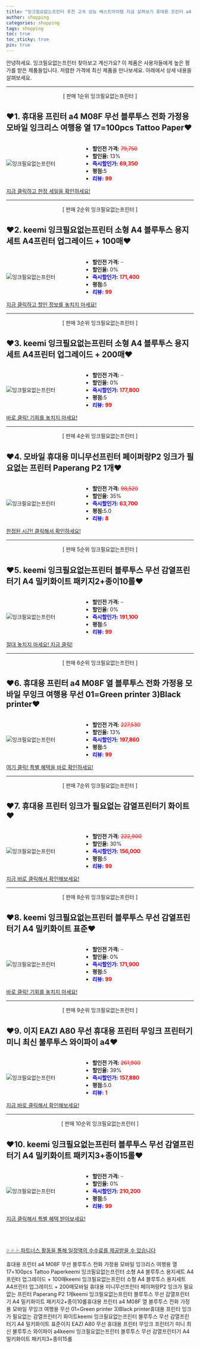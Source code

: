 ```yaml
---
title: "잉크필요없는프린터 추천 고속 성능 베스트아이템 지금 살펴보기 휴대용 프린터 a4 M08F 무선"
author: shopping
categories: shopping
tags: shopping
toc: true
toc_sticky: true
pin: true
---
```

안녕하세요. 잉크필요없는프린터 찾아보고 계신가요? 이 제품은 사용자들에게 높은 평가를 받은 제품들입니다. 저렴한 가격에 최신 제품을 만나보세요. 아래에서 상세 내용을 살펴보세요.

---
<p class="toplist" style="margin: 0 auto; display: block; width: fit-content;">[ 판매 1순위 잉크필요없는프린터 ]</p>

<h2><strong>❤️1. 휴대용 프린터 a4 M08F 무선 블루투스 전화 가정용 모바일 잉크리스 여행용 열 17=100pcs Tattoo Paper❤️</strong></h2>

<div style="display: flex; align-items: center;">
    <div style="flex: 0.4;">
        <img src="https://thumbnail9.coupangcdn.com/thumbnails/remote/230x230ex/image/vendor_inventory/d681/13e5b34d4477183cf882f422c177bb03ef8e706dbc3cfea8ee508cc73449.jpg" alt="잉크필요없는프린터" style="max-width: 100%;">
    </div>
    <div style="flex: 0.6; margin-left: 10px;">
        <ul>
            <li><strong>할인전 가격:</strong> <del style="color: red;">79,750</del></li>
            <li><strong>할인율:</strong> 13%</li>
            <li><span style='color:blue'><strong>즉시할인가:</strong></span> <span style='color:red'><strong>69,350</strong></span></li>
            <li><strong>평점:</strong>5</li>
            <li><span style='color:blue'><strong>리뷰:</strong></span> <span style='color:red'><strong>99</strong></span></li>
        </ul>
    </div>
</div>
<div class="center">
    <a href="https://William4Davisa.github.io?lptag=AF9450613&subid=githubio&pageKey=7353547079&traceid=V0-153&itemId=18928493579&vendorItemId=86055362404" class="myButton">
        지금 클릭하고 한정 세일을 확인하세요!
    </a>
</div>


---
<p class="toplist" style="margin: 0 auto; display: block; width: fit-content;">[ 판매 2순위 잉크필요없는프린터 ]</p>

<h2><strong>❤️2. keemi 잉크필요없는프린터 소형 A4 블루투스 용지세트 A4프린터 업그레이드 + 100매❤️</strong></h2>

<div style="display: flex; align-items: center;">
    <div style="flex: 0.4;">
        <img src="https://thumbnail10.coupangcdn.com/thumbnails/remote/230x230ex/image/vendor_inventory/4c5a/88e8ed177b7736a2c49731971371afd221348ba85ddea8d5d4563c3571eb.jpg" alt="잉크필요없는프린터" style="max-width: 100%;">
    </div>
    <div style="flex: 0.6; margin-left: 10px;">
        <ul>
            <li><strong>할인전 가격:</strong> <del style="color: red;">-</del></li>
            <li><strong>할인율:</strong> 0%</li>
            <li><span style='color:blue'><strong>즉시할인가:</strong></span> <span style='color:red'><strong>171,400</strong></span></li>
            <li><strong>평점:</strong>5</li>
            <li><span style='color:blue'><strong>리뷰:</strong></span> <span style='color:red'><strong>99</strong></span></li>
        </ul>
    </div>
</div>
<div class="center">
    <a href="https://William4Davisa.github.io?lptag=AF9450613&subid=githubio&pageKey=8250879479&traceid=V0-153&itemId=23753486170&vendorItemId=90777964719" class="myButton">
        지금 클릭하고 할인 정보를 놓치지 마세요!
    </a>
</div>


---
<p class="toplist" style="margin: 0 auto; display: block; width: fit-content;">[ 판매 3순위 잉크필요없는프린터 ]</p>

<h2><strong>❤️3. keemi 잉크필요없는프린터 소형 A4 블루투스 용지세트 A4프린터 업그레이드 + 200매❤️</strong></h2>

<div style="display: flex; align-items: center;">
    <div style="flex: 0.4;">
        <img src="https://thumbnail10.coupangcdn.com/thumbnails/remote/230x230ex/image/vendor_inventory/4c5a/88e8ed177b7736a2c49731971371afd221348ba85ddea8d5d4563c3571eb.jpg" alt="잉크필요없는프린터" style="max-width: 100%;">
    </div>
    <div style="flex: 0.6; margin-left: 10px;">
        <ul>
            <li><strong>할인전 가격:</strong> <del style="color: red;">-</del></li>
            <li><strong>할인율:</strong> 0%</li>
            <li><span style='color:blue'><strong>즉시할인가:</strong></span> <span style='color:red'><strong>177,800</strong></span></li>
            <li><strong>평점:</strong>5</li>
            <li><span style='color:blue'><strong>리뷰:</strong></span> <span style='color:red'><strong>99</strong></span></li>
        </ul>
    </div>
</div>
<div class="center">
    <a href="https://William4Davisa.github.io?lptag=AF9450613&subid=githubio&pageKey=8250879479&traceid=V0-153&itemId=23753486177&vendorItemId=90777964731" class="myButton">
        바로 클릭! 기회를 놓치지 마세요!
    </a>
</div>


---
<p class="toplist" style="margin: 0 auto; display: block; width: fit-content;">[ 판매 4순위 잉크필요없는프린터 ]</p>

<h2><strong>❤️4. 모바일 휴대용 미니무선프린터 페이퍼랑P2 잉크가 필요없는 프린터 Paperang P2 1개❤️</strong></h2>

<div style="display: flex; align-items: center;">
    <div style="flex: 0.4;">
        <img src="https://thumbnail10.coupangcdn.com/thumbnails/remote/230x230ex/image/vendor_inventory/4969/cd62407c3f76df5e7e4d5b08fc0cb4a33b0517468ad9edef2ae4f9f553e1.jpg" alt="잉크필요없는프린터" style="max-width: 100%;">
    </div>
    <div style="flex: 0.6; margin-left: 10px;">
        <ul>
            <li><strong>할인전 가격:</strong> <del style="color: red;">98,520</del></li>
            <li><strong>할인율:</strong> 35%</li>
            <li><span style='color:blue'><strong>즉시할인가:</strong></span> <span style='color:red'><strong>63,700</strong></span></li>
            <li><strong>평점:</strong>5.0</li>
            <li><span style='color:blue'><strong>리뷰:</strong></span> <span style='color:red'><strong>8</strong></span></li>
        </ul>
    </div>
</div>
<div class="center">
    <a href="https://William4Davisa.github.io?lptag=AF9450613&subid=githubio&pageKey=1999020801&traceid=V0-153&itemId=3402245867&vendorItemId=82517813184" class="myButton">
        한정된 시간! 클릭해서 확인하세요!
    </a>
</div>


---
<p class="toplist" style="margin: 0 auto; display: block; width: fit-content;">[ 판매 5순위 잉크필요없는프린터 ]</p>

<h2><strong>❤️5. keemi 잉크필요없는프린터 블루투스 무선 감열프린터기 A4 밀키화이트 패키지2+종이10롤❤️</strong></h2>

<div style="display: flex; align-items: center;">
    <div style="flex: 0.4;">
        <img src="https://thumbnail7.coupangcdn.com/thumbnails/remote/230x230ex/image/vendor_inventory/e67b/6dde28f9778a47ffc0a6f0ad57153bad35869d348ad7c85e7f8445b2922a.jpg" alt="잉크필요없는프린터" style="max-width: 100%;">
    </div>
    <div style="flex: 0.6; margin-left: 10px;">
        <ul>
            <li><strong>할인전 가격:</strong> <del style="color: red;">-</del></li>
            <li><strong>할인율:</strong> 0%</li>
            <li><span style='color:blue'><strong>즉시할인가:</strong></span> <span style='color:red'><strong>191,100</strong></span></li>
            <li><strong>평점:</strong>5</li>
            <li><span style='color:blue'><strong>리뷰:</strong></span> <span style='color:red'><strong>99</strong></span></li>
        </ul>
    </div>
</div>
<div class="center">
    <a href="https://William4Davisa.github.io?lptag=AF9450613&subid=githubio&pageKey=8250878967&traceid=V0-153&itemId=23753482964&vendorItemId=90777961961" class="myButton">
        절대 놓치지 마세요! 지금 클릭!
    </a>
</div>


---
<p class="toplist" style="margin: 0 auto; display: block; width: fit-content;">[ 판매 6순위 잉크필요없는프린터 ]</p>

<h2><strong>❤️6. 휴대용 프린터 a4 M08F 열 블루투스 전화 가정용 모바일 무잉크 여행용 무선 01=Green printer 3)Black printer❤️</strong></h2>

<div style="display: flex; align-items: center;">
    <div style="flex: 0.4;">
        <img src="https://thumbnail6.coupangcdn.com/thumbnails/remote/230x230ex/image/vendor_inventory/5f9c/27b8e8aa6e190f67c87d228013430cc913c5dec1b86b492ee07de11ef47c.jpg" alt="잉크필요없는프린터" style="max-width: 100%;">
    </div>
    <div style="flex: 0.6; margin-left: 10px;">
        <ul>
            <li><strong>할인전 가격:</strong> <del style="color: red;">227,530</del></li>
            <li><strong>할인율:</strong> 13%</li>
            <li><span style='color:blue'><strong>즉시할인가:</strong></span> <span style='color:red'><strong>197,860</strong></span></li>
            <li><strong>평점:</strong>5</li>
            <li><span style='color:blue'><strong>리뷰:</strong></span> <span style='color:red'><strong>99</strong></span></li>
        </ul>
    </div>
</div>
<div class="center">
    <a href="https://William4Davisa.github.io?lptag=AF9450613&subid=githubio&pageKey=7353546795&traceid=V0-153&itemId=18928492017&vendorItemId=86055380496" class="myButton">
        여기 클릭! 특별 혜택을 바로 확인하세요!
    </a>
</div>


---
<p class="toplist" style="margin: 0 auto; display: block; width: fit-content;">[ 판매 7순위 잉크필요없는프린터 ]</p>

<h2><strong>❤️7. 휴대용 프린터 잉크가 필요없는 감열프린터기 화이트❤️</strong></h2>

<div style="display: flex; align-items: center;">
    <div style="flex: 0.4;">
        <img src="https://thumbnail6.coupangcdn.com/thumbnails/remote/230x230ex/image/vendor_inventory/bf5b/d7660a93ed8f9f0dab2fbd5c7cb106b30ed99a747978abb589b54bf81241.jpg" alt="잉크필요없는프린터" style="max-width: 100%;">
    </div>
    <div style="flex: 0.6; margin-left: 10px;">
        <ul>
            <li><strong>할인전 가격:</strong> <del style="color: red;">222,900</del></li>
            <li><strong>할인율:</strong> 30%</li>
            <li><span style='color:blue'><strong>즉시할인가:</strong></span> <span style='color:red'><strong>156,000</strong></span></li>
            <li><strong>평점:</strong>5</li>
            <li><span style='color:blue'><strong>리뷰:</strong></span> <span style='color:red'><strong>99</strong></span></li>
        </ul>
    </div>
</div>
<div class="center">
    <a href="https://William4Davisa.github.io?lptag=AF9450613&subid=githubio&pageKey=7840130779&traceid=V0-153&itemId=21341179209&vendorItemId=88399293356" class="myButton">
        지금 바로 클릭해서 확인해보세요!
    </a>
</div>


---
<p class="toplist" style="margin: 0 auto; display: block; width: fit-content;">[ 판매 8순위 잉크필요없는프린터 ]</p>

<h2><strong>❤️8. keemi 잉크필요없는프린터 블루투스 무선 감열프린터기 A4 밀키화이트 표준❤️</strong></h2>

<div style="display: flex; align-items: center;">
    <div style="flex: 0.4;">
        <img src="https://thumbnail7.coupangcdn.com/thumbnails/remote/230x230ex/image/vendor_inventory/e67b/6dde28f9778a47ffc0a6f0ad57153bad35869d348ad7c85e7f8445b2922a.jpg" alt="잉크필요없는프린터" style="max-width: 100%;">
    </div>
    <div style="flex: 0.6; margin-left: 10px;">
        <ul>
            <li><strong>할인전 가격:</strong> <del style="color: red;">-</del></li>
            <li><strong>할인율:</strong> 0%</li>
            <li><span style='color:blue'><strong>즉시할인가:</strong></span> <span style='color:red'><strong>171,900</strong></span></li>
            <li><strong>평점:</strong>5</li>
            <li><span style='color:blue'><strong>리뷰:</strong></span> <span style='color:red'><strong>99</strong></span></li>
        </ul>
    </div>
</div>
<div class="center">
    <a href="https://William4Davisa.github.io?lptag=AF9450613&subid=githubio&pageKey=8250878967&traceid=V0-153&itemId=23753482956&vendorItemId=90777961916" class="myButton">
        바로 클릭! 기회를 놓치지 마세요!
    </a>
</div>


---
<p class="toplist" style="margin: 0 auto; display: block; width: fit-content;">[ 판매 9순위 잉크필요없는프린터 ]</p>

<h2><strong>❤️9. 이지 EAZI A80 무선 휴대용 프린터 무잉크 프린터기 미니 최신 불루투스 와이파이 a4❤️</strong></h2>

<div style="display: flex; align-items: center;">
    <div style="flex: 0.4;">
        <img src="https://thumbnail6.coupangcdn.com/thumbnails/remote/230x230ex/image/vendor_inventory/22b7/ba587691625134bb30e75eacfe7813f797b517f5409b8bdb823806fd4cd5.jpg" alt="잉크필요없는프린터" style="max-width: 100%;">
    </div>
    <div style="flex: 0.6; margin-left: 10px;">
        <ul>
            <li><strong>할인전 가격:</strong> <del style="color: red;">261,900</del></li>
            <li><strong>할인율:</strong> 39%</li>
            <li><span style='color:blue'><strong>즉시할인가:</strong></span> <span style='color:red'><strong>157,880</strong></span></li>
            <li><strong>평점:</strong>5.0</li>
            <li><span style='color:blue'><strong>리뷰:</strong></span> <span style='color:red'><strong>1</strong></span></li>
        </ul>
    </div>
</div>
<div class="center">
    <a href="https://William4Davisa.github.io?lptag=AF9450613&subid=githubio&pageKey=7450048253&traceid=V0-153&itemId=19392846513&vendorItemId=86505071731" class="myButton">
        지금 바로 클릭해서 확인해보세요!
    </a>
</div>


---
<p class="toplist" style="margin: 0 auto; display: block; width: fit-content;">[ 판매 10순위 잉크필요없는프린터 ]</p>

<h2><strong>❤️10. keemi 잉크필요없는프린터 블루투스 무선 감열프린터기 A4 밀키화이트 패키지3+종이15롤❤️</strong></h2>

<div style="display: flex; align-items: center;">
    <div style="flex: 0.4;">
        <img src="https://thumbnail7.coupangcdn.com/thumbnails/remote/230x230ex/image/vendor_inventory/e67b/6dde28f9778a47ffc0a6f0ad57153bad35869d348ad7c85e7f8445b2922a.jpg" alt="잉크필요없는프린터" style="max-width: 100%;">
    </div>
    <div style="flex: 0.6; margin-left: 10px;">
        <ul>
            <li><strong>할인전 가격:</strong> <del style="color: red;">-</del></li>
            <li><strong>할인율:</strong> 0%</li>
            <li><span style='color:blue'><strong>즉시할인가:</strong></span> <span style='color:red'><strong>210,200</strong></span></li>
            <li><strong>평점:</strong>5</li>
            <li><span style='color:blue'><strong>리뷰:</strong></span> <span style='color:red'><strong>99</strong></span></li>
        </ul>
    </div>
</div>
<div class="center">
    <a href="https://William4Davisa.github.io?lptag=AF9450613&subid=githubio&pageKey=8250878967&traceid=V0-153&itemId=23753482952&vendorItemId=90777961901" class="myButton">
        지금 클릭해서 특별 혜택 받아보세요!
    </a>
</div>

<br><br><br>[💦 💦 💦 파트너스 활동을 통해 일정액의 수수료를 제공받을 수 있습니다](https://link.coupang.com/a/bcpT2c)<br><br>휴대용 프린터 a4 M08F 무선 블루투스 전화 가정용 모바일 잉크리스 여행용 열 17=100pcs Tattoo Paperkeemi 잉크필요없는프린터 소형 A4 블루투스 용지세트 A4프린터 업그레이드 + 100매keemi 잉크필요없는프린터 소형 A4 블루투스 용지세트 A4프린터 업그레이드 + 200매모바일 휴대용 미니무선프린터 페이퍼랑P2 잉크가 필요없는 프린터 Paperang P2 1개keemi 잉크필요없는프린터 블루투스 무선 감열프린터기 A4 밀키화이트 패키지2+종이10롤휴대용 프린터 a4 M08F 열 블루투스 전화 가정용 모바일 무잉크 여행용 무선 01=Green printer 3)Black printer휴대용 프린터 잉크가 필요없는 감열프린터기 화이트keemi 잉크필요없는프린터 블루투스 무선 감열프린터기 A4 밀키화이트 표준이지 EAZI A80 무선 휴대용 프린터 무잉크 프린터기 미니 최신 불루투스 와이파이 a4keemi 잉크필요없는프린터 블루투스 무선 감열프린터기 A4 밀키화이트 패키지3+종이15롤